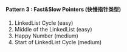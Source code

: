 #### Pattern 3 : Fast&Slow Pointers (快慢指针类型)
1. LinkedList Cycle (easy)
2. Middle of the LinkedList (easy)
3. Happy Number (medium)
4. Start of LinkedList Cycle (medium)
